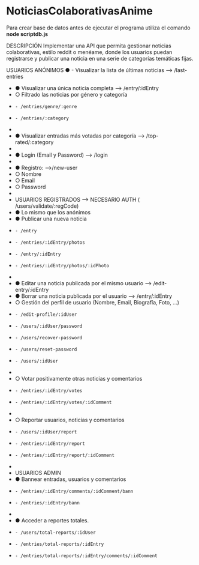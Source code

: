 # NoticiasColaborativasAnime

Para crear base de datos antes de ejecutar el programa utiliza el comando **node scriptdb.js**


DESCRIPCIÓN
Implementar una API que permita gestionar noticias colaborativas, estilo reddit o menéame,
donde los usuarios puedan registrarse y publicar una noticia en una serie de categorías
temáticas fijas.

USUARIOS ANÓNIMOS
● - Visualizar la lista de últimas noticias --> /last-entries
- ● Visualizar una única noticia completa --> /entry/:idEntry
- ○ Filtrado las noticias por género y categoría
-     - /entries/genre/:genre
-     - /entries/:category
- 
- ● Visualizar entradas más votadas por categoría --> /top-rated/:category
- 
- ● Login (Email y Password) --> /login
- 
- ● Registro: -->/new-user
- ○ Nombre
- ○ Email
- ○ Password
- 
- USUARIOS REGISTRADOS --> NECESARIO AUTH ( /users/validate/:regCode) 
- ● Lo mismo que los anónimos
- ● Publicar una nueva noticia 
-     - /entry
-     - /entries/:idEntry/photos
-     - /entry/:idEntry
-     - /entries/:idEntry/photos/:idPhoto
- 
- ● Editar una noticia publicada por el mismo usuario --> /edit-entry/:idEntry
- ● Borrar una noticia publicada por el usuario --> /entry/:idEntry
- ○ Gestión del perfil de usuario (Nombre, Email, Biografía, Foto, ...) 
-     - /edit-profile/:idUser
-     - /users/:idUser/password
-     - /users/recover-password
-     - /users/reset-password
-     - /users/:idUser
-     
- ○ Votar positivamente otras noticias y comentarios
-     - /entries/:idEntry/votes
-     - /entries/:idEntry/votes/:idComment
- 
- ○ Reportar usuarios, noticias y comentarios
-     - /users/:idUser/report
-     - /entries/:idEntry/report
-     - /entries/:idEntry/report/:idComment
- 
- USUARIOS ADMIN
- ● Bannear entradas, usuarios y comentarios
-     - /entries/:idEntry/comments/:idComment/bann
-     - /entries/:idEntry/bann
- 
- ● Acceder a reportes totales.
-     - /users/total-reports/:idUser
-     - /entries/total-reports/:idEntry
-     - /entries/total-reports/:idEntry/comments/:idComment


